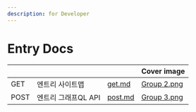 ```yaml
---
description: for Developer
---
```


# Entry Docs

<table data-view="cards"><thead><tr><th></th><th></th><th data-hidden data-card-target data-type="content-ref"></th><th data-hidden data-card-cover data-type="image">Cover image</th></tr></thead><tbody><tr><td>GET</td><td>엔트리 사이트맵</td><td><a href="get.md">get.md</a></td><td><a href=".gitbook/assets/Group 2.png">Group 2.png</a></td></tr><tr><td>POST</td><td>엔트리 그래프QL API</td><td><a href="post.md">post.md</a></td><td><a href=".gitbook/assets/Group 3.png">Group 3.png</a></td></tr></tbody></table>
